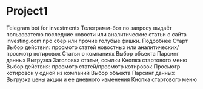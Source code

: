 # Project1
Telegram bot for investments
Телеграмм-бот по запросу выдаёт пользователю последние новости или аналитические статьи с сайта investing.com про сбер или прочие голубые фишки.
Подробнее
Старт
Выбор действия: просмотр статей новостных или аналитических/просмотр котировок
Статьи о компаниях
Выбор объекта
Парсинг данных
Выгрузка Заголовка статьи, ссылки
Кнопка стартового меню
Выбор действия: просмотр статей/просмотр котировок
Просмотр котировок у одной из компаний
Выбор объекта
Парсинг данных
Выгрузка цены акции и ее дневного изменения
Кнопка стартового меню
